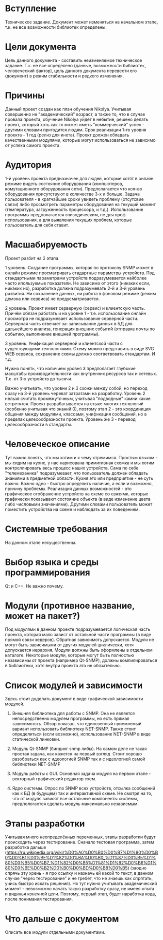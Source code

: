 # Вступление #

Техническое задание. Документ может изменяться на начальном этапе, т.к. не все возможности библиотек определены.

# Цели документа #

Цель данного документа - составить неизменяемое техническое задание. Т.к. не все определено (данные, возможности библиотек, человеческий фактор), цель данного документа перевести его (документ) в режим стабильности и редкого изменения.

# Причины #

Данный проект создан как план обучения Nikolya. Учитывая совершенно не "академический" возраст, а также то, что в случае провала проекта, обучение Nikolya уйдёт в небытие, решено делать проект, который хоть как то может иметь "коммерческий" успех - другими словами пригодится людям. Срок реализации 1-го уровня проекта  - 1 год (релиз для инета). Проект должен обладать качественными модулями, которые могут использоваться не зависимо от успеха самого проекта.

# Аудитория #

1-й уровень проекта предназначен для людей, которые хотят в онлайн режиме видеть состояние оборудования (компьютеров, комутационного оборудования сети). Предполагается что кол-во оборудования  присутствуют в количестве 3-х и больше. Задача пользователя - в кратчайшие сроки увидеть проблему (отсутсвие связи) либо просмотреть параметры оборудования на текущий момент (температура, загруженность процессора, и т.д.). Использование программы предполагается эпизодическим, не для проф использования, а для выявления текущих проблем, которые пользователь для себя ставит.

# Масшабируемость #

Проект разбит на 3 этапа.

1 уровень. Создание программы, которая по протоколу SNMP может в онлайн режиме просматривать стадартные параметры устройств. Под стандартными параметрами устройств подразумевается найболее часто ипользуемые показатели. Не зависимо от этого (никаких если, никаких но), разработка должна подразумевать 2-й и 3-й уровень развития. Ни сохранение данных, ни работа в фоновом режиме (режим демона или сервиса) не предусматривается.

2 уровень. Проект имеет серверную (сервис) и клиентскую часть. Причём обязан работать и на уровне 1 - т.е. использование онлайн просмотра не подразумевает использование серверной части. Серверная часть отвечает за: записывание данных в БД для дальнейшего анализа, генерация внешних событий (отправка почты по событию, выполнение внешней программы).

3 уровень. Унификация серверной и клиентской части с существующими технологиями. Схему можно представить в виде SVG WEB сервиса, сохранение схемы должно соответвовать стандартам. И т.д.

Нужно понять, что наличием уровня 3 предполагает глубокие масштабы производительности как внутренних ресурсов так и сетевых. Т.е. от 3-х устройств до тысячи.

Важно учитывать, что уровни 2 и 3 схожи между собой, но переход сразу на 3-й уровень череват затратами на разработку. Уровень 2 нельзя считать промежуточным, учитывая "подводные" камни какие встретятся. Проект разрабатывается на стыке многих технологий (особенно учитывая что знаний 0), поэтому этап 2 - это координиция общения между модулями, классами, унификация сообщений, но в пределах целесообразности проекта. Уровень же 3 - перевод целесообразности в стандарты.

# Человеческое описание #

Тут важно понять, что мы хотим и к чему стремимся. Простым языком - мы сидим на кухне, у нас нарисована примитивная схемка и мы хотим контроллировать весь процесс наших устройств. Сама по себе "телемеханика" подразумевает, что пользователь должен обладать знаниями в предметной области. Кухня это или предприятие - не суть важно. Важно одно - быстро определить наличие, а если и возможно, причину проблемы. Реализация данных возможностей - это графическое отображение устройств на схеме со связями, которые графически показывают состояние объекта (в виде изменение цвета либо числовыми значениями). Другими словами пользователь может поместить устройства на схеме и наблюдать за их поведением.

# Системные требования #
На данном этапе несущественны.

# Выбор языка и среды программирования #
Qt и C++. Не важно почему.

# Модули (противное название, может на пакет?) #
Под модулями в данном проекте подразумевается логическая часть проекта, которая мало завист от остальной части программы (в виде прямой связи хедеров). Обратная зависимоть допускается. Модули не могут быть зависимыми от других модулей циклически, хотя допускается иерархия. Модули должны быть оформлены в отдельном каталоге. Некоторые модули, которые могут быть полностью независимы от проекта (например Qt-SNMP), должны компилироваться в библиотеки, хотя внутри проекта это не обязательно.

# Список модулей и зависимости #
Здесь стоит доделать документ в виде графической зависимости модулей.

1. Внешняя библиотека для работы с SNMP. Она не является непосредственно модулем программы, но есть прямая зависимотсть. Обзор показал, что единсвенный приемлемый вариант использовать библиотеку NET-SNMP. Также стоит определиться (если возможно), использование NET-SNMP в виде статической линковки.

2. Модуль Qt-SNMP (биндинг snmp либы). На самом деле не такая простая задача, как кажется на первый взгляд. Стоит хорошо разобраться как с идеологией SNMP так и с идеологией самой библиотеки NET-SNMP

3. Модуль работы с GUI. Основная задача модуля на первом этапе - векторный графический редактор схем.

4. Ядро системы. Опрос по SNMP всех устройств, отсылка сообщений как к БД (в будущем) так и интерактивной схеме. Не смотря на то, что от модуля зависят все остальные компоненты системы, предпологается сделать модуль максимально независмым.

# Этапы разработки #

Учитывая много неопределённых переменных, этапы разработки будут происходить через тестирование. Сначало тестовая программа, затем разработка дальше (https://ru.wikipedia.org/wiki/%D0%A0%D0%B0%D0%B7%D1%80%D0%B0%D0%B1%D0%BE%D1%82%D0%BA%D0%B0_%D1%87%D0%B5%D1%80%D0%B5%D0%B7_%D1%82%D0%B5%D1%81%D1%82%D0%B8%D1%80%D0%BE%D0%B2%D0%B0%D0%BD%D0%B8%D0%B5) (заодно спрячь эту хрень  - я про ссылку и назначь ей какой то текст, в данном случае "через тестирование" и не гребёт, что не знаешь как спрятать, учись быстро искать решения). Но тут нужно учитывать академический момент - невозможно начать такую разработку сразу, не имеея опыта и видинья конечной цели. Поэтому, первый этап, будет наработка кода, после понимания тестирования.

# Что дальше с документом #
Описать все модули отдельными документами.